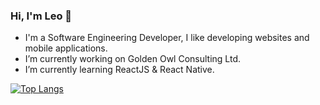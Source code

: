 ### Hi, I'm Leo 🤟
- I'm a Software Engineering Developer, I like developing websites and mobile applications.
- I’m currently working on Golden Owl Consulting Ltd.
- I’m currently learning ReactJS & React Native.

[![Top Langs](https://github-readme-stats.vercel.app/api/top-langs/?username=imnhsang&layout=compact)](https://github.com/anuraghazra/github-readme-stats)


<!--
**imnhsang/imnhsang** is a ✨ _special_ ✨ repository because its `README.md` (this file) appears on your GitHub profile.

Here are some ideas to get you started:

- 🔭 I’m currently working on ...
- 🌱 I’m currently learning ...
- 👯 I’m looking to collaborate on ...
- 🤔 I’m looking for help with ...
- 💬 Ask me about ...
- 📫 How to reach me: ...
- 😄 Pronouns: ...
- ⚡ Fun fact: ...
-->
